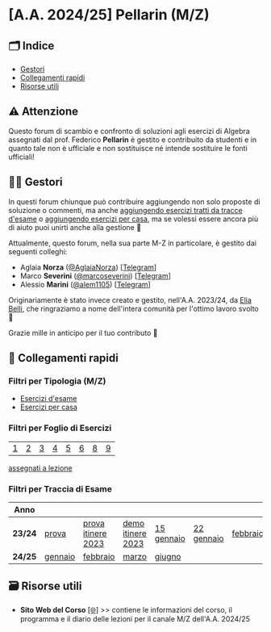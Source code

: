 # [A.A. 2024/25] Pellarin (M/Z)

## 🗂 Indice

- [Gestori](#-gestori)
- [Collegamenti rapidi](#-collegamenti-rapidi)
- [Risorse utili](#-risorse-utili)

## ⚠️ Attenzione

Questo forum di scambio e confronto di soluzioni agli esercizi di Algebra assegnati dal prof. Federico **Pellarin** è gestito e contribuito da studenti e in quanto tale non è ufficiale e non sostituisce né intende sostituire le fonti ufficiali!

## 👷‍♀️ Gestori

In questi forum chiunque può contribuire aggiungendo non solo proposte di soluzione o commenti, ma anche [aggiungendo esercizi tratti da tracce d'esame](../../../discussions/new?category=esami-m-z) o [aggiungendo esercizi per casa](../../../discussions/new?category=esercizi-m-z), ma se volessi essere ancora più di aiuto puoi unirti anche alla gestione 🙂

Attualmente, questo forum, nella sua parte M-Z in particolare, è gestito dai seguenti colleghi:
- Aglaia **Norza** ([@AglaiaNorza](https://github.com/aglaianorza)) [[Telegram](https://t.me/aglaianorza)]
- Marco **Severini** ([@marcoseverini](https://github.com/marcoseverini)) [[Telegram](https://t.me/severoga)]
- Alessio **Marini** ([@alem1105](https://github.com/alem1105)) [[Telegram](https://t.me/alem1153)]

Originariamente è stato invece creato e gestito, nell'A.A. 2023/24, da [Elia Belli](https://github.com/Elia-Belli), che ringraziamo a nome dell'intera comunità per l'ottimo lavoro svolto 💪

Grazie mille in anticipo per il tuo contributo 🙌

## 🔗 Collegamenti rapidi

### Filtri per Tipologia (M/Z)

- [Esercizi d'esame](../../../discussions/categories/esami-m-z)
- [Esercizi per casa](../../../discussions/categories/esercizi-m-z)

### Filtri per Foglio di Esercizi

|                                                                               | | | | | | | |
|-------------------------------------------------------------------------------|-|-|-|-|-|-|-|
| [1](../../../discussions?discussions_q=label%3A"[M-Z]+(2024%2F25)+Foglio+1")  | [2](../../../discussions?discussions_q=label%3A"[M-Z]+(2024%2F25)+Foglio+2")  |[3](../../../discussions?discussions_q=label%3A"[M-Z]+(2024%2F25)+Foglio+3")  |[4](../../../discussions?discussions_q=label%3A"[M-Z]+(2024%2F25)+Foglio+4")  |[5](../../../discussions?discussions_q=label%3A"[M-Z]+(2024%2F25)+Foglio+5")  |[6](../../../discussions?discussions_q=label%3A"[M-Z]+(2024%2F25)+Foglio+6")  |[8](../../../discussions?discussions_q=label%3A"[M-Z]+(2024%2F25)+Foglio+8")  |[9](../../../discussions?discussions_q=label%3A"[M-Z]+(2024%2F25)+Foglio+9")  |


[assegnati a lezione](../../../discussions?discussions_q=label%3A"[M-Z]+(2024%2F25)+lasciati+a+lezione")

### Filtri per Traccia di Esame

| Anno      |                                                                                    |    | | | | | | | | | |
|-----------|------------------------------------------------------------------------------------|----|-|-|-|-|-|-|-|-|-|
| **23/24** | [prova](../../../discussions?discussions_q=label%3A"prova+18+dicembre+2023+[M-Z]") |[prova itinere 2023](../../../discussions?discussions_q=label%3A"prova+in+itinere+2023+[M%2FZ]") |[demo itinere 2023](../../../discussions?discussions_q=label%3A"demo+prova+in+itinere+2023+[M-Z]")|  [15 gennaio](../../../discussions?discussions_q=label%3A"15+gennaio+2024+[M-Z]") | [22 gennaio](../../../discussions?discussions_q=label%3A"22+gennaio+2024+[M-Z]") | [febbraio](../../../discussions?discussions_q=label%3A"13+febbraio+2024+[M-Z]") | [aprile](../../../discussions?discussions_q=label%3A"17+aprile+2024+[M-Z]") | [giugno](../../../discussions?discussions_q=label%3A"3+giugno+2024+[M-Z]") | [luglio](../../../discussions?discussions_q=label%3A"17+luglio+2024+[M-Z]") |[settembre](../../../discussions?discussions_q=label%3A"9+settembre+2024+[M-Z]") |[ottobre](../../../discussions?discussions_q=label%3A"18+ottobre+2024+[M-Z]") |
| **24/25** | [gennaio](../../../discussions?discussions_q=label%3A"7+gennaio+2025+[M-Z]") |[febbraio](../../../discussions?discussions_q=label%3A"3+febbraio+2025+[M-Z]") |[marzo](../../../discussions?discussions_q=label%3A"18+marzo+2025+[M-Z]")|[giugno](../../../discussions?discussions_q=label%3A"10+giugno+2025+[M-Z]")



## 🗃 Risorse utili

- **Sito Web del Corso** [[🌐]](https://sites.google.com/uniroma1.it/algebra-informatica-2023-2024/home-page) >> contiene le informazioni del corso, il programma e il diario delle lezioni per il canale M/Z dell'A.A. 2024/25
